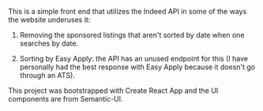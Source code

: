 This is a simple front end that utilizes the Indeed API in some of the ways the website underuses it:
  
  1. Removing the sponsored listings that aren't sorted by date when one searches by date.
  
  2. Sorting by Easy Apply: the API has an unused endpoint for this (I have personally had the best response with Easy Apply
    because it doesn't go through an ATS).


This project was bootstrapped with Create React App and the UI components are from Semantic-UI.
